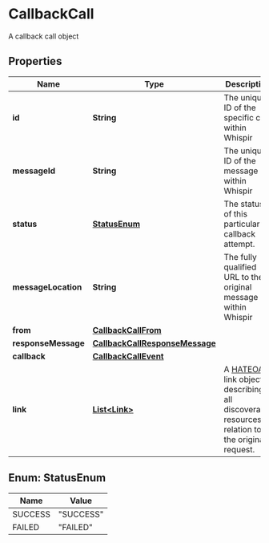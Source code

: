 

# CallbackCall

A callback call object

## Properties

| Name | Type | Description | Notes |
|------------ | ------------- | ------------- | -------------|
|**id** | **String** | The unique ID of the specific call within Whispir |  [optional] [readonly] |
|**messageId** | **String** | The unique ID of the message within Whispir |  [optional] [readonly] |
|**status** | [**StatusEnum**](#StatusEnum) | The status of this particular callback attempt. |  |
|**messageLocation** | **String** | The fully qualified URL to the original message within Whispir |  [optional] [readonly] |
|**from** | [**CallbackCallFrom**](CallbackCallFrom.md) |  |  [optional] |
|**responseMessage** | [**CallbackCallResponseMessage**](CallbackCallResponseMessage.md) |  |  [optional] |
|**callback** | [**CallbackCallEvent**](CallbackCallEvent.md) |  |  [optional] |
|**link** | [**List&lt;Link&gt;**](Link.md) | A [HATEOAS](https://en.wikipedia.org/wiki/HATEOAS) link object, describing all discoverable resources in relation to the original request. |  [optional] [readonly] |



## Enum: StatusEnum

| Name | Value |
|---- | -----|
| SUCCESS | &quot;SUCCESS&quot; |
| FAILED | &quot;FAILED&quot; |



